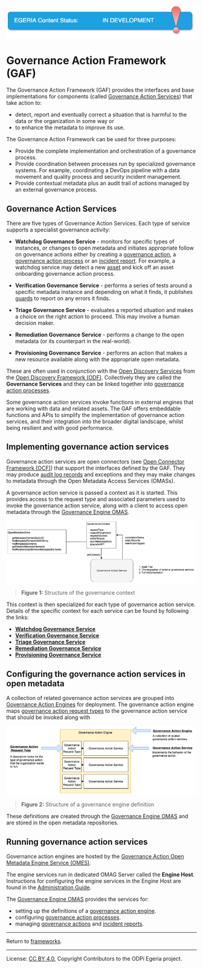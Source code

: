 <!-- SPDX-License-Identifier: CC-BY-4.0 -->
<!-- Copyright Contributors to the ODPi Egeria project. -->

![InDev](../../../images/egeria-content-status-in-development.png#pagewidth)

# Governance Action Framework (GAF)
  
The Governance Action Framework (GAF) provides the interfaces
and base implementations for components (called [Governance Action Services](docs/governance-action-service.md)) that
take action to:

* detect, report and eventually correct a situation that is harmful to the data
or the organization in some way or 
* to enhance the metadata to improve its use.

The Governance Action Framework can be used for three purposes:

* Provide the complete implementation and orchestration of a governance process.
* Provide coordination between processes run by specialized governance systems.  For example, coordinating
  a DevOps pipeline with a data movement and quality process and security incident management.
* Provide contextual metadata plus an audit trail of actions managed by an external governance process.
  

## Governance Action Services

There are five types of Governance Action Services.  Each type of service supports a specialist governance activity:

* **Watchdog Governance Service** - monitors for specific types of instances, or changes to open metadata and initiates
  appropriate follow on governance actions either by creating a 
  [governance action](docs/governance-action.md), a
  [governance action process](docs/governance-action-process.md) or an [incident report](docs/incident-report.md).
  For example, a watchdog service may detect a new 
  [asset](../../access-services/docs/concepts/assets) and kick off an asset onboarding governance action process.
    
* **Verification Governance Service** - performs a series of tests around a specific metadata instance and depending on what it
  finds, it publishes [guards](docs/guard.md) to report on any errors it finds.

* **Triage Governance Service** - evaluates a reported situation and makes a choice
  on the right action to proceed.  This may involve a human decision maker.
 
* **Remediation Governance Service** - performs a change to the open metadata (or
  its counterpart in the real-world).

* **Provisioning Governance Service** - performs an action that makes a new resource available
  along with the appropriate open metadata.

These are often used in conjunction with the
[Open Discovery Services](../open-discovery-framework/docs/discovery-service.md)
from the [Open Discovery Framework (ODF)](../open-discovery-framework).
Collectively they are called the **Governance Services** and they
can be linked together into [governance action processes](docs/governance-action-process.md).

Some governance action services invoke functions in external engines that are working with data and related assets.
The GAF offers embeddable functions and APIs to simplify the implementation of governance action services,
and their integration into the broader digital landscape, 
whilst being resilient and with good performance.

## Implementing governance action services

Governance action services are open connectors
(see [Open Connector Framework (OCF)](../open-connector-framework))
that support the interfaces defined by the GAF.
They may produce [audit log records](../audit-log-framework) and exceptions
and they may make changes to metadata through the
Open Metadata Access Services (OMASs).

A governance action service is passed a context as it is started.
This provides access to the request type and associated parameters used to
invoke the governance action service, along with a client to access open metadata through
the [Governance Engine OMAS](../../access-services/governance-engine).

![Figure 1](docs/governance-context.png)
> **Figure 1:** Structure of the governance context 

This context is then specialized for each type of governance action service.
Details of the specific context for each service can be found by following the links:

* **[Watchdog Governance Service](docs/watchdog-governance-service.md)** 
* **[Verification Governance Service](docs/verification-governance-service.md)**
* **[Triage Governance Service](docs/triage-governance-service.md)**
* **[Remediation Governance Service](docs/remediation-governance-service.md)** 
* **[Provisioning Governance Service](docs/provisioning-governance-service.md)** 

## Configuring the governance action services in open metadata

A collection of related governance action services are grouped into
[Governance Action Engines](docs/governance-action-engine.md) for deployment.
The governance action engine maps [governance action request
types](docs/governance-action-request-type.md) to the 
governance action service that should be invoked along with 

![Figure 2](docs/governance-action-engine-definitions.png)
> **Figure 2:** Structure of a governance engine definition

These definitions are created through the [Governance Engine OMAS](../../access-services/governance-engine)
and are stored in the open metadata repositories.


## Running governance action services

Governance action engines are hosted by the 
[Governance Action Open Metadata Engine Service (OMES)](../../engine-services/governance-action).

The engine services run in dedicated OMAG Server called the **Engine Host**.
Instructions for configuring the engine services in the Engine Host
are found in the [Administration Guide](../../admin-services/docs/concepts/engine-host.md).

The [Governance Engine OMAS](../../access-services/governance-engine)
provides the services for:

* setting up the definitions of a [governance action engine](docs/governance-action-engine.md).
* configuring [governance action processes](docs/governance-action-process.md).
* managing [governance actions](docs/governance-action.md) and [incident reports](docs/incident-report.md).

----
Return to [frameworks](..).

----
License: [CC BY 4.0](https://creativecommons.org/licenses/by/4.0/),
Copyright Contributors to the ODPi Egeria project.

